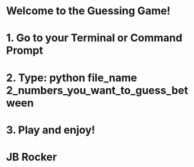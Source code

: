 # Welcome to the Guessing Game!
#
# 1. Go to your Terminal or Command Prompt
# 2. Type: python file_name 2_numbers_you_want_to_guess_between
# 3. Play and enjoy!
#
# JB Rocker